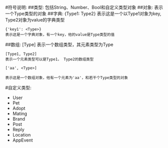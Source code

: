 #符号说明:
##类型:
	包括String、Number、Bool和自定义类型对象
##对象:
	<Type>
    表示一个Type类型的对象
##字典:
	{Type1: Type2}
	表示这是一个以Type1对象为key, Type2对象为value的字典类型

    {'key1': <Type>}
    表示这是一个字典对象，有一个key，他的value是Type类型的值
##数组:
    [Type]
    表示一个数组类型，其元素类型为Type

    [Type1, Type2]
    表示一个元素类型可以是Type1， Type2的数组类型
    
    ['aa', <Type>]
    
    表示这是一个数组对象，他有一个元素为'aa'，和若干个Type类型的对象
    
#自定义类型:
	
 - User 	
 - Pet
 - Adopt
 - Mating
 - Brand
 - Post
 - Reply
 - Location
 - AppEvent

